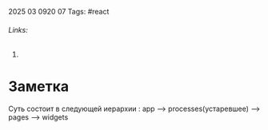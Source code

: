2025 03 0920 07
Tags: #react 
###### Links: 
1) 
# Заметка
Суть состоит в следующей иерархии : app --> processes(устаревшее) --> pages --> widgets